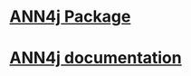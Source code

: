 # [ANN4j Package](https://github.com/Aatmaj-Zephyr/ANN4j)
# [ANN4j documentation](https://aatmaj-zephyr.github.io/ANN4j/)
